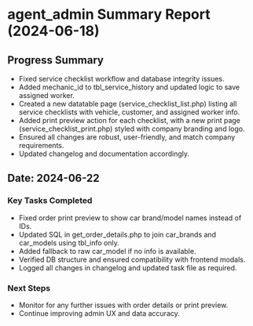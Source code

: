 # agent_admin Summary Report (2024-06-18)

## Progress Summary
- Fixed service checklist workflow and database integrity issues.
- Added mechanic_id to tbl_service_history and updated logic to save assigned worker.
- Created a new datatable page (service_checklist_list.php) listing all service checklists with vehicle, customer, and assigned worker info.
- Added print preview action for each checklist, with a new print page (service_checklist_print.php) styled with company branding and logo.
- Ensured all changes are robust, user-friendly, and match company requirements.
- Updated changelog and documentation accordingly.

## Date: 2024-06-22

### Key Tasks Completed
- Fixed order print preview to show car brand/model names instead of IDs.
- Updated SQL in get_order_details.php to join car_brands and car_models using tbl_info only.
- Added fallback to raw car_model if no info is available.
- Verified DB structure and ensured compatibility with frontend modals.
- Logged all changes in changelog and updated task file as required.

### Next Steps
- Monitor for any further issues with order details or print preview.
- Continue improving admin UX and data accuracy. 